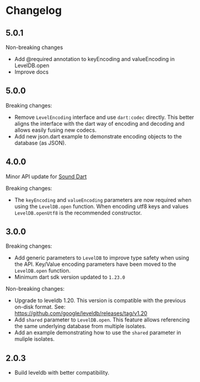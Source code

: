 # Changelog

## 5.0.1

Non-breaking changes

- Add @required annotation to keyEncoding and valueEncoding in LevelDB.open
- Improve docs

## 5.0.0

Breaking changes:

- Remove `LevelEncoding` interface and use `dart:codec` directly. This better aligns the interface with
the dart way of encoding and decoding and allows easily fusing new codecs. 
- Add new json.dart example to demonstrate encoding objects to the database (as JSON).

## 4.0.0

Minor API update for [Sound Dart](https://www.dartlang.org/guides/language/sound-dart)
 
Breaking changes:
- The `keyEncoding` and `valueEncoding` parameters are now required when using the `LevelDB.open` function.
When encoding utf8 keys and values `LevelDB.openUtf8` is the recommended constructor. 

## 3.0.0

Breaking changes:

- Add generic parameters to `LevelDB` to improve type safety when using the API.
Key/Value encoding parameters have been moved to the `LevelDB.open` function.
- Minimum dart sdk version updated to `1.23.0`

Non-breaking changes:

- Upgrade to leveldb 1.20. This version is compatible with the previous on-disk format. See: https://github.com/google/leveldb/releases/tag/v1.20
- Add `shared` parameter to `LevelDB.open`. This feature allows referencing
the same underlying database from multiple isolates.
- Add an example demonstrating how to use the `shared` parameter in muliple
isolates.

## 2.0.3

- Build leveldb with better compatibility.
